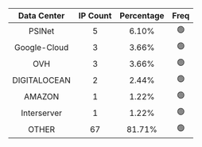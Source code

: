 | Data Center | IP Count | Percentage | Freq |
|:------------:|:--------:|:-----------:|:-----:|
| PSINet | 5 | 6.10% | 🟢 |
| Google-Cloud | 3 | 3.66% | 🟢 |
| OVH | 3 | 3.66% | 🟢 |
| DIGITALOCEAN | 2 | 2.44% | 🟢 |
| AMAZON | 1 | 1.22% | 🟢 |
| Interserver | 1 | 1.22% | 🟢 |
| OTHER | 67 | 81.71% | 🟢 |